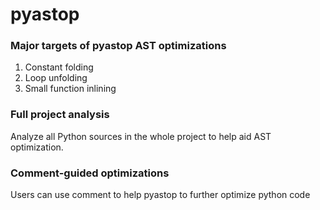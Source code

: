 # pyastop

### Major targets of pyastop AST optimizations
1. Constant folding
2. Loop unfolding
3. Small function inlining

### Full project analysis
Analyze all Python sources in the whole project to help aid AST optimization. 

### Comment-guided optimizations
Users can use comment to help pyastop to further optimize python code